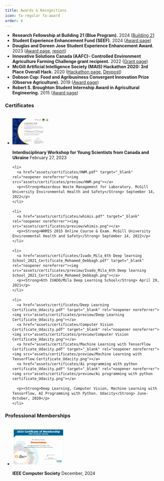 ```yaml
---
title: Awards & Recognitions
icon: fa-regular fa-award
order: 4
---
```

- **Research Fellowship at Building 21 (Blue Program).** 2024 ([Building 21](https://building21.ca/scholars-fallwinter-20232024)
- **Student Experience Enhancement Fund (SEEF).** 2024 ([Award page](https://www.mcgill.ca/osas/internshipawards))
- **Douglas and Doreen Jose Student Experience Enhancement Award.** 2023 ([Award page](https://www.mcgill.ca/osas/internshipawards), [report](https://www.mcgill.ca/osas/files/osas/mohammed_debaugh_et_al._seef_2023_deepbloom_open_source_sensor_platform.pdf))
- **Innovative Solutions Canada (AAFC)- Controlled Environment Agriculture Farming Challenge grant recipient.** 2022 ([Grant page](https://ised-isde.canada.ca/site/innovative-solutions-canada/en/enhancing-automation-controlled-environment-agriculture-farming))
- **McGill Artificial Intelligence Society (MAIS) Hackathon 2020: 3rd Place Overall Hack.** 2020 ([Hackathon page](https://mais-hacks-2020.devpost.com/), [Devpost](https://devpost.com/software/plant-disease-identifier))
- **Dobson Cup: Food and Agribusiness Convergent Innovation Prize (Observe Agriculture).** 2019 ([Award page](https://www.mcgill.ca/dobson/article/dobson-winners/winners-mcgill-dobson-cup-2019-powered-national-bank))
- **Robert S. Broughton Student Internship Award in Agricultural Engineering.** 2015 ([Award page](https://www.mcgill.ca/osas/internships/studentinfo))

<h3 style="text-align: left; margin-bottom:32px;">Certificates</h3>


<div style="text-align: left">

  <ul>
    <li>
      <a href="assets/certificates/20230227-Interdisciplinary Workshop for Young Scientists from Canada and Ukraine.pdf" target="_blank" rel="noopener noreferrer"><img src="assets/certificates/preview/20230227-Interdisciplinary Workshop for Young Scientists from Canada and Ukraine.png"></a>
      <p><Strong>Interdisciplinary Workshop for Young Scientists from Canada and Ukraine</Strong> February 27, 2023</p>
    </li>

    <li>
      <a href="assets/certificates/HWM.pdf" target="_blank" rel="noopener noreferrer"><img src="assets/certificates/preview/HWM.png"></a>
      <p><Strong>Hazardous Waste Management for Laboratory. McGill University Environmental Health and Safety</Strong> September 14, 2022</p>
    </li>

    <li>
      <a href="assets/certificates/whimis.pdf" target="_blank" rel="noopener noreferrer"><img src="assets/certificates/preview/whimis.png"></a>
      <p><Strong>WHMIS 2015 Online Course & Exam. McGill University Environmental Health and Safety</Strong> September 14, 2022</p>
    </li>

    <li>
      <a href="assets/certificates/Ivado_Mila_6th Deep learning School_2021_Certificate_Mohamed_Debbagh.pdf" target="_blank" rel="noopener noreferrer"><img src="assets/certificates/preview/Ivado_Mila_6th Deep learning School_2021_Certificate_Mohamed_Debbagh.png"></a>
      <p><Strong>6th IVADO/Mila Deep Learning School</Strong> April 29, 2021</p>
    </li>

    <li>
      <a href="assets/certificates/Deep Learning Certificate_Udacity.pdf" target="_blank" rel="noopener noreferrer"><img src="assets/certificates/preview/Deep Learning Certificate_Udacity.png"></a>
      <a href="assets/certificates/Computer Vision Certificate_Udacity.pdf" target="_blank" rel="noopener noreferrer"><img src="assets/certificates/preview/Computer Vision Certificate_Udacity.png"></a>
      <a href="assets/certificates/Machine Learning with TensorFlow Certificate_Udacity.pdf" target="_blank" rel="noopener noreferrer"><img src="assets/certificates/preview/Machine Learning with TensorFlow Certificate_Udacity.png"></a>
      <a href="assets/certificates/Ai programming with python certificate_Udacity.pdf" target="_blank" rel="noopener noreferrer"><img src="assets/certificates/preview/Ai programming with python certificate_Udacity.png"></a>

      <p><Strong>Deep Learning, Computer Vision, Machine Learning with TensorFlow, AI Programming with Python. Udacity</Strong> June-October, 2020</p>
    </li>
  </ul>

</div>

<h3 style="text-align: left; margin-bottom:32px;">Professional Memberships</h3>

<div style="text-align: left">

  <ul>
    <li>
      <a href="assets/certificates/ieeecs.pdf" target="_blank" rel="noopener noreferrer"><img src="assets/certificates/preview/ieeecs.png"></a>
      <p><Strong>IEEE Computer Society</Strong> December, 2024</p>
    </li>
  </ul>

</div>